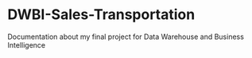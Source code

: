 # DWBI-Sales-Transportation
Documentation about my final project for Data Warehouse and Business Intelligence 
